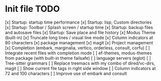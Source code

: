 # Init file TODO

[x] Startup: startup time performance
[x] Startup: lisp, Custom directories
[x] Startup: Toolbar / Splash screen / startup time
[x] Startup: backup files and autosave files
[x] Startup: Save place and file history
[x] Modus Theme (built-in)
[x] Truncate long lines / visual line mode
[x] Column indicators at 80 characters
[x] package management
[x] magit
[x] Project management
[x] Completion (embark, marginalia, vertico, orderless, consult, corfu)
[ ] Integrate recent files with completion mode
[ ] ef-themes, modus-themes from package (with built-in theme failsafe)
[ ] language servers (eglot)
[ ] Tree-sitter grammars
[ ] Replace treemacs with my combo of dired/vc-dirs, magit
[ ] Show current file tags in right side window
[ ] Column indicators at 72 and 100 characters
[ ] Improve use of embark and consult
